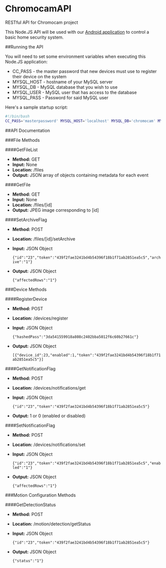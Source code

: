 # ChromocamAPI
RESTful API for Chromocam project

This Node.JS API will be used with our [Android application](https://github.com/ZhangC1459/Chromocam) to control a basic home security system.

##Running the API

You will need to set some environment variables when executing this Node.JS application:

 - CC_PASS - the master password that new devices must use to register their device on the system
 - MYSQL_HOST - hostname of your MySQL server
 - MYSQL_DB - MySQL database that you wish to use
 - MYSQL_USER - MySQL user that has access to the database
 - MYSQL_PASS - Password for said MySQL user

Here's a sample startup script:
```bash
#!/bin/bash
CC_PASS='masterpassword' MYSQL_HOST='localhost' MYSQL_DB='chromocam' MYSQL_USER='dbuser' MYSQL_PASS='password' node server
```
##API Documentation

###File Methods

####GetFileList

- **Method:** GET
- **Input:** None
- **Location:** /files
- **Output:** JSON array of objects containing metadata for each event

####GetFile
- **Method:** GET
- **Input:** None
- **Location:** /files/[id]
- **Output:** JPEG image corresponding to [id]

####SetArchiveFlag
- **Method:** POST
- **Location:** /files/[id]/setArchive
- **Input:** JSON Object

  `{"id":"23","token":"439f2fae3241bd4b54396f18b1f71ab2851ea5c5","archive":"1"}`
- **Output:** JSON Object

  `{"affectedRows":"1"}`

###Device Methods

####RegisterDevice
- **Method:** POST
- **Location:** /devices/register
- **Input:** JSON Object

  `{"hashedPass":"3da541559918a808c2402bba5012f6c60b27661c"}`
- **Output:** JSON Object

  `[{"device_id":23,"enabled":1,"token":"439f2fae3241bd4b54396f18b1f71ab2851ea5c5"}]`

####GetNotificationFlag
- **Method:** POST
- **Location:** /devices/notifications/get
- **Input:** JSON Object

  `{"id":"23","token":"439f2fae3241bd4b54396f18b1f71ab2851ea5c5"}`
- **Output:** 1 or 0 (enabled or disabled)

####SetNotificationFlag
- **Method:** POST
- **Location:** /devices/notifications/set
- **Input:** JSON Object

  `{"id":"23","token":"439f2fae3241bd4b54396f18b1f71ab2851ea5c5","enabled":"1"}`
- **Output:** JSON Object

  `{"affectedRows":"1"}`

###Motion Configuration Methods

####GetDetectionStatus
- **Method:** POST
- **Location:** /motion/detection/getStatus
- **Input:** JSON Object

  `{"id":"23","token":"439f2fae3241bd4b54396f18b1f71ab2851ea5c5"}`
- **Output:** JSON Object

  `{"status":"1"}`

